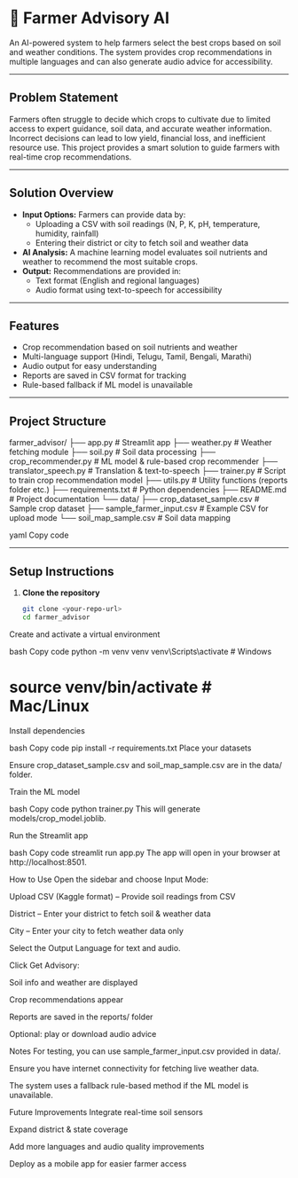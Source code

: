 # 🌾 Farmer Advisory AI

An AI-powered system to help farmers select the best crops based on soil and weather conditions. The system provides crop recommendations in multiple languages and can also generate audio advice for accessibility.

---

## Problem Statement
Farmers often struggle to decide which crops to cultivate due to limited access to expert guidance, soil data, and accurate weather information. Incorrect decisions can lead to low yield, financial loss, and inefficient resource use. This project provides a smart solution to guide farmers with real-time crop recommendations.

---

## Solution Overview
- **Input Options:** Farmers can provide data by:
  - Uploading a CSV with soil readings (N, P, K, pH, temperature, humidity, rainfall)
  - Entering their district or city to fetch soil and weather data
- **AI Analysis:** A machine learning model evaluates soil nutrients and weather to recommend the most suitable crops.
- **Output:** Recommendations are provided in:
  - Text format (English and regional languages)
  - Audio format using text-to-speech for accessibility

---

## Features
- Crop recommendation based on soil nutrients and weather
- Multi-language support (Hindi, Telugu, Tamil, Bengali, Marathi)
- Audio output for easy understanding
- Reports are saved in CSV format for tracking
- Rule-based fallback if ML model is unavailable

---

## Project Structure

farmer_advisor/
├── app.py # Streamlit app
├── weather.py # Weather fetching module
├── soil.py # Soil data processing
├── crop_recommender.py # ML model & rule-based crop recommender
├── translator_speech.py # Translation & text-to-speech
├── trainer.py # Script to train crop recommendation model
├── utils.py # Utility functions (reports folder etc.)
├── requirements.txt # Python dependencies
├── README.md # Project documentation
└── data/
├── crop_dataset_sample.csv # Sample crop dataset
├── sample_farmer_input.csv # Example CSV for upload mode
└── soil_map_sample.csv # Soil data mapping

yaml
Copy code

---

## Setup Instructions

1. **Clone the repository**  
   ```bash
   git clone <your-repo-url>
   cd farmer_advisor
Create and activate a virtual environment

bash
Copy code
python -m venv venv
venv\Scripts\activate    # Windows
# source venv/bin/activate   # Mac/Linux
Install dependencies

bash
Copy code
pip install -r requirements.txt
Place your datasets

Ensure crop_dataset_sample.csv and soil_map_sample.csv are in the data/ folder.

Train the ML model

bash
Copy code
python trainer.py
This will generate models/crop_model.joblib.

Run the Streamlit app

bash
Copy code
streamlit run app.py
The app will open in your browser at http://localhost:8501.

How to Use
Open the sidebar and choose Input Mode:

Upload CSV (Kaggle format) – Provide soil readings from CSV

District – Enter your district to fetch soil & weather data

City – Enter your city to fetch weather data only

Select the Output Language for text and audio.

Click Get Advisory:

Soil info and weather are displayed

Crop recommendations appear

Reports are saved in the reports/ folder

Optional: play or download audio advice

Notes
For testing, you can use sample_farmer_input.csv provided in data/.

Ensure you have internet connectivity for fetching live weather data.

The system uses a fallback rule-based method if the ML model is unavailable.

Future Improvements
Integrate real-time soil sensors

Expand district & state coverage

Add more languages and audio quality improvements

Deploy as a mobile app for easier farmer access